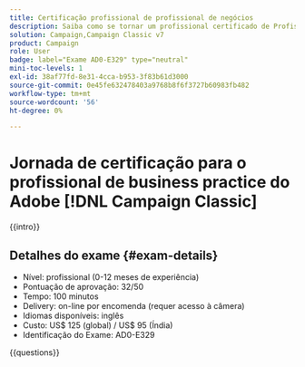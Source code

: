 ```yaml
---
title: Certificação profissional de profissional de negócios
description: Saiba como se tornar um profissional certificado de Profissional de negócios do Adobe no [!DNL Campaign Classic].
solution: Campaign,Campaign Classic v7
product: Campaign
role: User
badge: label="Exame AD0-E329" type="neutral"
mini-toc-levels: 1
exl-id: 38af77fd-8e31-4cca-b953-3f83b61d3000
source-git-commit: 0e45fe632478403a9768b8f6f3727b60983fb482
workflow-type: tm+mt
source-wordcount: '56'
ht-degree: 0%

---
```


# Jornada de certificação para o profissional de business practice do Adobe [!DNL Campaign Classic]

{{intro}}

## Detalhes do exame {#exam-details}

* Nível: profissional (0-12 meses de experiência)
* Pontuação de aprovação: 32/50
* Tempo: 100 minutos
* Delivery: on-line por encomenda (requer acesso à câmera)
* Idiomas disponíveis: inglês
* Custo: US$ 125 (global) / US$ 95 (Índia)
* Identificação do Exame: AD0-E329

{{questions}}
